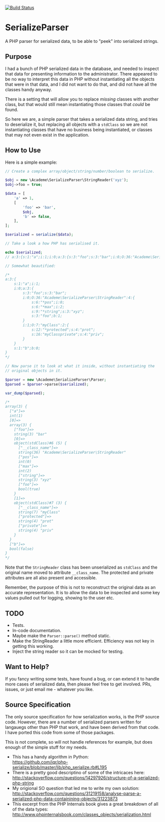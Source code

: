 [![Build Status](https://travis-ci.org/academe/SerializeParser.png?branch=master)](https://travis-ci.org/academe/SerializeParser)

# SerializeParser

A PHP parser for serialized data, to be able to "peek" into serialized strings.

## Purpose

I had a bunch of PHP serialized data in the database, and needed to inspect
that data for presenting information to the administrator. There appeared to be
no way to interpret this data in PHP without instantiating all the objects that
were in that data, and I did not want to do that, and did not have all the
classes handy anyway.

There is a setting that will allow you to replace *missing* classes with another
class, but that would still mean instantiating those classes that *could* be found.

So here we are, a simple parser that takes a serialized data string, and tries
to deserialize it, but replacing all objects with a `stdClass` so we are not
instantiating classes that have no business being instantiated, or classes that
may not even exist in the application.

## How to Use

Here is a simple example:

```php
// Create a complex array/object/string/number/boolean to serialize.

$obj = new \Academe\SerializeParser\StringReader('xyz');
$obj->foo = true;

$data = [
    'a' => 1,
    [
        'foo' => 'bar',
        $obj,
        'b' => false,
    ],
];

$serialized = serialize($data);

// Take a look a how PHP has serialised it.

echo $serialized;
// a:3:{s:1:"a";i:1;i:0;a:3:{s:3:"foo";s:3:"bar";i:0;O:36:"Academe\SerializeParser\StringReader":4:{s:6:"*pos";i:0;s:6:"*max";i:2;s:9:"*string";s:3:"xyz";s:3:"foo";b:1;}i:1;O:7:"myClass":2:{s:12:"*protected";s:4:"prot";s:16:"myClassprivate";s:4:"priv";}}s:1:"b";b:0;}

// Somewhat beautified:

/*
a:3:{
    s:1:"a";i:1;
    i:0;a:3:{
        s:3:"foo";s:3:"bar";
        i:0;O:36:"Academe\SerializeParser\StringReader":4:{
            s:6:"*pos";i:0;
            s:6:"*max";i:2;
            s:9:"*string";s:3:"xyz";
            s:3:"foo";b:1;
        }
        i:1;O:7:"myClass":2:{
            s:12:"*protected";s:4:"prot";
            s:16:"myClassprivate";s:4:"priv";
        }
    }
    s:1:"b";b:0;
}
*/

// Now parse it to look at what it inside, without instantiating the
// original objects in it.

$parser = new \Academe\SerializeParser\Parser;
$parsed = $parser->parse($serialized);

var_dump($parsed);

/*
array(3) {
  ["a"]=>
  int(1)
  [0]=>
  array(3) {
    ["foo"]=>
    string(3) "bar"
    [0]=>
    object(stdClass)#6 (5) {
      ["__class_name"]=>
      string(36) "Academe\SerializeParser\StringReader"
      ["pos"]=>
      int(0)
      ["max"]=>
      int(2)
      ["string"]=>
      string(3) "xyz"
      ["foo"]=>
      bool(true)
    }
    [1]=>
    object(stdClass)#7 (3) {
      ["__class_name"]=>
      string(7) "myClass"
      ["protected"]=>
      string(4) "prot"
      ["private"]=>
      string(4) "priv"
    }
  }
  ["b"]=>
  bool(false)
}
*/
```

Note that the `StringReader` class has been unserialized as `stdClass` and the original
name moved to attribute `__class_name`. The protected and private attributes are all
also present and accessible.

Remember, the purpose of this is not to reconstruct the original data as an accurate
representation. It is to allow the data to be inspected and some key values pulled out
for logging, showing to the user etc.

## TODO

* Tests.
* In-code documentation.
* Maybe make the `Parser::parse()` method static.
* Make the StringReader a little more efficient. Efficiency was not key in getting this working.
* Inject the string reader so it can be mocked for testing.

## Want to Help?

If you fancy writing some tests, have found a bug, or can extend it to handle more
cases of serialized data, then please feel free to get involved. PRs, issues, or just
email me - whatever you like.

## Source Specification

The only source specification for how serialization works, is the PHP source code.
However, there are a number of serialized parsers written for langauegs other than
PHP that work, and have been derived from that code. I have ported this code from
some of those packages.

This is not complete, so will not handle references for example, but does enough of
the simple stuff for my needs.

* This has a handy algorithm in Python:  
  https://github.com/jqr/php-serialize/blob/master/lib/php_serialize.rb#L195
* There is a pretty good descriptino of some of the intricaces here:  
  http://stackoverflow.com/questions/14297926/structure-of-a-serialized-php-string
* My origional SO question that led me to write my own solution:  
  http://stackoverflow.com/questions/31219158/analyse-parse-a-serialized-php-data-containining-objects/31223873
* This excerpt from the PHP Internals book gives a great breakdown of all of the data types:  
  http://www.phpinternalsbook.com/classes_objects/serialization.html

